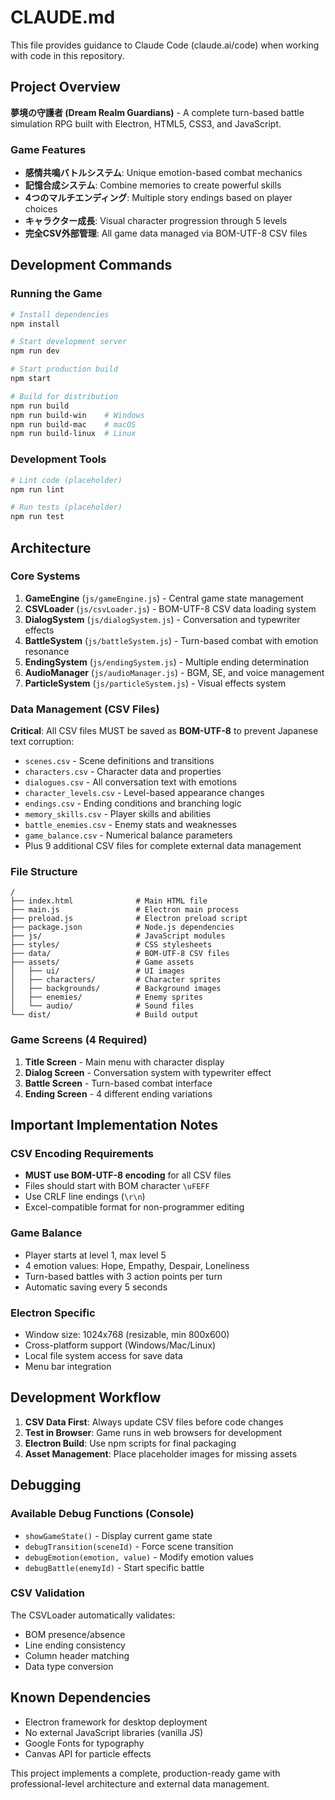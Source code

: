 # CLAUDE.md

This file provides guidance to Claude Code (claude.ai/code) when working with code in this repository.

## Project Overview

**夢境の守護者 (Dream Realm Guardians)** - A complete turn-based battle simulation RPG built with Electron, HTML5, CSS3, and JavaScript.

### Game Features
- **感情共鳴バトルシステム**: Unique emotion-based combat mechanics
- **記憶合成システム**: Combine memories to create powerful skills
- **4つのマルチエンディング**: Multiple story endings based on player choices
- **キャラクター成長**: Visual character progression through 5 levels
- **完全CSV外部管理**: All game data managed via BOM-UTF-8 CSV files

## Development Commands

### Running the Game
```bash
# Install dependencies
npm install

# Start development server
npm run dev

# Start production build
npm start

# Build for distribution
npm run build
npm run build-win    # Windows
npm run build-mac    # macOS  
npm run build-linux  # Linux
```

### Development Tools
```bash
# Lint code (placeholder)
npm run lint

# Run tests (placeholder)
npm run test
```

## Architecture

### Core Systems
1. **GameEngine** (`js/gameEngine.js`) - Central game state management
2. **CSVLoader** (`js/csvLoader.js`) - BOM-UTF-8 CSV data loading system
3. **DialogSystem** (`js/dialogSystem.js`) - Conversation and typewriter effects
4. **BattleSystem** (`js/battleSystem.js`) - Turn-based combat with emotion resonance
5. **EndingSystem** (`js/endingSystem.js`) - Multiple ending determination
6. **AudioManager** (`js/audioManager.js`) - BGM, SE, and voice management
7. **ParticleSystem** (`js/particleSystem.js`) - Visual effects system

### Data Management (CSV Files)
**Critical**: All CSV files MUST be saved as **BOM-UTF-8** to prevent Japanese text corruption:
- `scenes.csv` - Scene definitions and transitions
- `characters.csv` - Character data and properties
- `dialogues.csv` - All conversation text with emotions
- `character_levels.csv` - Level-based appearance changes
- `endings.csv` - Ending conditions and branching logic
- `memory_skills.csv` - Player skills and abilities
- `battle_enemies.csv` - Enemy stats and weaknesses
- `game_balance.csv` - Numerical balance parameters
- Plus 9 additional CSV files for complete external data management

### File Structure
```
/
├── index.html              # Main HTML file
├── main.js                 # Electron main process
├── preload.js              # Electron preload script
├── package.json            # Node.js dependencies
├── js/                     # JavaScript modules
├── styles/                 # CSS stylesheets
├── data/                   # BOM-UTF-8 CSV files
├── assets/                 # Game assets
│   ├── ui/                 # UI images
│   ├── characters/         # Character sprites
│   ├── backgrounds/        # Background images
│   ├── enemies/            # Enemy sprites
│   └── audio/              # Sound files
└── dist/                   # Build output
```

### Game Screens (4 Required)
1. **Title Screen** - Main menu with character display
2. **Dialog Screen** - Conversation system with typewriter effect
3. **Battle Screen** - Turn-based combat interface
4. **Ending Screen** - 4 different ending variations

## Important Implementation Notes

### CSV Encoding Requirements
- **MUST use BOM-UTF-8 encoding** for all CSV files
- Files should start with BOM character `\uFEFF`
- Use CRLF line endings (`\r\n`)
- Excel-compatible format for non-programmer editing

### Game Balance
- Player starts at level 1, max level 5
- 4 emotion values: Hope, Empathy, Despair, Loneliness
- Turn-based battles with 3 action points per turn
- Automatic saving every 5 seconds

### Electron Specific
- Window size: 1024x768 (resizable, min 800x600)
- Cross-platform support (Windows/Mac/Linux)
- Local file system access for save data
- Menu bar integration

## Development Workflow

1. **CSV Data First**: Always update CSV files before code changes
2. **Test in Browser**: Game runs in web browsers for development
3. **Electron Build**: Use npm scripts for final packaging
4. **Asset Management**: Place placeholder images for missing assets

## Debugging

### Available Debug Functions (Console)
- `showGameState()` - Display current game state
- `debugTransition(sceneId)` - Force scene transition
- `debugEmotion(emotion, value)` - Modify emotion values
- `debugBattle(enemyId)` - Start specific battle

### CSV Validation
The CSVLoader automatically validates:
- BOM presence/absence
- Line ending consistency  
- Column header matching
- Data type conversion

## Known Dependencies
- Electron framework for desktop deployment
- No external JavaScript libraries (vanilla JS)
- Google Fonts for typography
- Canvas API for particle effects

This project implements a complete, production-ready game with professional-level architecture and external data management.